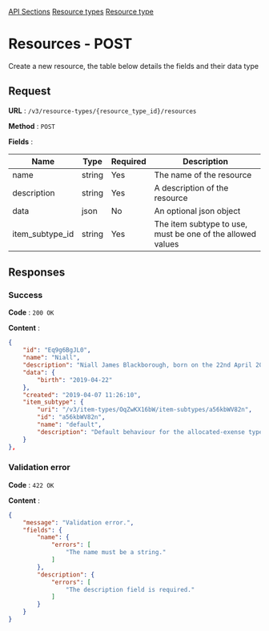 [API Sections](../Sections.md)
[Resource types](../resource-types/GET.md)
[Resource type](../resource-type/GET.md)

# Resources - POST

Create a new resource, the table below details the fields and their data type

## Request

**URL** : `/v3/resource-types/{resource_type_id}/resources`

**Method** : `POST`

**Fields** :

Name | Type | Required | Description
---|---|---|---
name | string | Yes | The name of the resource
description | string | Yes | A description of the resource
data | json | No | An optional json object
item_subtype_id | string | Yes | The item subtype to use, must be one of the allowed values

## Responses

### Success

**Code** : `200 OK`

**Content** : 
```json
{
    "id": "Eq9g6BgJL0",
    "name": "Niall",
    "description": "Niall James Blackborough, born on the 22nd April 2019 at 17:46, these are all the expenses we have recorded for him.",
    "data": {
        "birth": "2019-04-22"
    },
    "created": "2019-04-07 11:26:10",
    "item_subtype": {
        "uri": "/v3/item-types/OqZwKX16bW/item-subtypes/a56kbWV82n",
        "id": "a56kbWV82n",
        "name": "default",
        "description": "Default behaviour for the allocated-exense type"
    }
},
```

### Validation error

**Code** : `422 OK`

**Content** : 
```json
{
    "message": "Validation error.",
    "fields": {
        "name": {
            "errors": [
                "The name must be a string."
            ]
        },
        "description": {
            "errors": [
                "The description field is required."
            ]
        }
    }
}
```